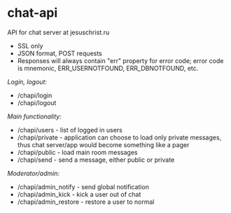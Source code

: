 chat-api
========

API for chat server at jesuschrist.ru

- SSL only
- JSON format, POST requests
- Responses will always contain "err" property for error code; error code is mnemonic, ERR_USERNOTFOUND, ERR_DBNOTFOUND, etc.

*Login, logout:*
- /chapi/login
- /chapi/logout

*Main functionality:*
- /chapi/users - list of logged in users
- /chapi/private - application can choose to load only private messages, thus chat server/app would become something like a pager
- /chapi/public - load main room messages
- /chapi/send - send a message, either public or private

*Moderator/admin:*
- /chapi/admin_notify - send global notification
- /chapi/admin_kick - kick a user out of chat
- /chapi/admin_restore - restore a user to normal